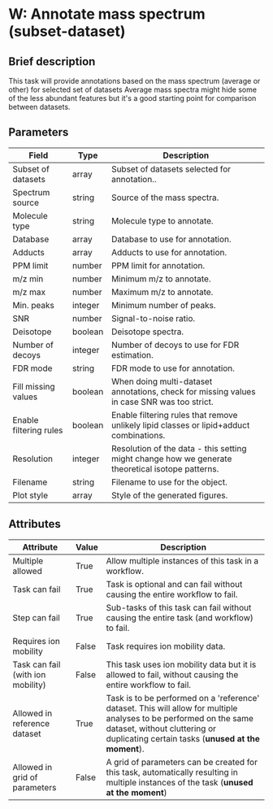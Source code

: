 # W: Annotate mass spectrum (subset-dataset)

## Brief description
This task will provide annotations based on the mass spectrum (average or other) for selected set of datasets Average mass spectra might hide some of the less abundant features but it's a good starting point for comparison between datasets.

## Parameters
| Field                  | Type    | Description                                                                                      |
|------------------------|---------|--------------------------------------------------------------------------------------------------|
| Subset of datasets     | array   | Subset of datasets selected for annotation..                                                     |
| Spectrum source        | string  | Source of the mass spectra.                                                                      |
| Molecule type          | string  | Molecule type to annotate.                                                                       |
| Database               | array   | Database to use for annotation.                                                                  |
| Adducts                | array   | Adducts to use for annotation.                                                                   |
| PPM limit              | number  | PPM limit for annotation.                                                                        |
| m/z min                | number  | Minimum m/z to annotate.                                                                         |
| m/z max                | number  | Maximum m/z to annotate.                                                                         |
| Min. peaks             | integer | Minimum number of peaks.                                                                         |
| SNR                    | number  | Signal-to-noise ratio.                                                                           |
| Deisotope              | boolean | Deisotope spectra.                                                                               |
| Number of decoys       | integer | Number of decoys to use for FDR estimation.                                                      |
| FDR mode               | string  | FDR mode to use for annotation.                                                                  |
| Fill missing values    | boolean | When doing multi-dataset annotations, check for missing values in case SNR was too strict.       |
| Enable filtering rules | boolean | Enable filtering rules that remove unlikely lipid classes or lipid+adduct combinations.          |
| Resolution             | integer | Resolution of the data - this setting might change how we generate theoretical isotope patterns. |
| Filename               | string  | Filename to use for the object.                                                                  |
| Plot style             | array   | Style of the generated figures.                                                                  |







## Attributes
| Attribute                         | Value   | Description                                                                                                                                                                                              |
|-----------------------------------|---------|----------------------------------------------------------------------------------------------------------------------------------------------------------------------------------------------------------|
| Multiple allowed                  | True    | Allow multiple instances of this task in a workflow.                                                                                                                                                     |
| Task can fail                     | True    | Task is optional and can fail without causing the entire workflow to fail.                                                                                                                               |
| Step can fail                     | True    | Sub-tasks of this task can fail without causing the entire task (and workflow) to fail.                                                                                                                  |
| Requires ion mobility             | False   | Task requires ion mobility data.                                                                                                                                                                         |
| Task can fail (with ion mobility) | False   | This task uses ion mobility data but it is allowed to fail, without causing the entire workflow to fail.                                                                                                 |
| Allowed in reference dataset      | True    | Task is to be performed on a 'reference' dataset. This will allow for multiple analyses to be performed on the same dataset, without cluttering or duplicating certain tasks (**unused at the moment**). |
| Allowed in grid of parameters     | False   | A grid of parameters can be created for this task, automatically resulting in multiple instances of the task (**unused at the moment**)                                                                  |